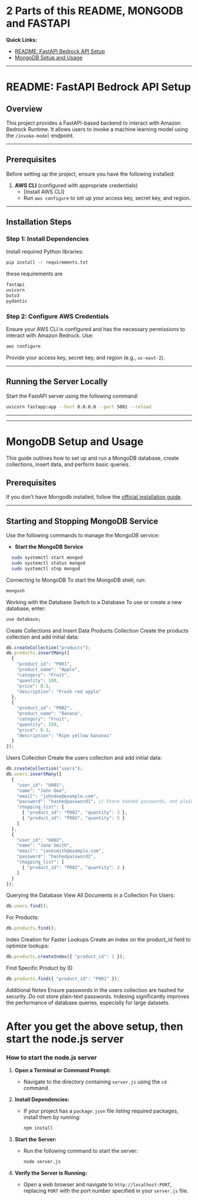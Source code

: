 # 2 Parts of this README, MONGODB and FASTAPI

**Quick Links:**
- [README: FastAPI Bedrock API Setup](#overview)
- [MongoDB Setup and Usage](#mongodb-setup-and-usage)

---


# README: FastAPI Bedrock API Setup

## Overview
This project provides a FastAPI-based backend to interact with Amazon Bedrock Runtime. It allows users to invoke a machine learning model using the `/invoke-model` endpoint.

---

## Prerequisites

Before setting up the project, ensure you have the following installed:


1. **AWS CLI** (configured with appropriate credentials)
   - [Install AWS CLI]
   - Run `aws configure` to set up your access key, secret key, and region.

---

## Installation Steps


### Step 1: Install Dependencies

Install required Python libraries:
```bash
pip install -r requirements.txt
```

these requirements are 
```bash
fastapi
uvicorn
boto3
pydantic
```

### Step 2: Configure AWS Credentials

Ensure your AWS CLI is configured and has the necessary permissions to interact with Amazon Bedrock. Use:
```bash
aws configure
```
Provide your access key, secret key, and region (e.g., `us-east-2`).

---

## Running the Server Locally

Start the FastAPI server using the following command:
```bash
uvicorn fastapp:app --host 0.0.0.0 --port 5001 --reload
```

---
---
# MongoDB Setup and Usage

This guide outlines how to set up and run a MongoDB database, create collections, insert data, and perform basic queries.

## Prerequisites

If you don't have Mongodb installed, follow the [official installation guide](https://www.mongodb.com/docs/manual/installation/).

---

## Starting and Stopping MongoDB Service

Use the following commands to manage the MongoDB service:

- **Start the MongoDB Service**
```bash
  sudo systemctl start mongod
  sudo systemctl status mongod
  sudo systemctl stop mongod
```

Connecting to MongoDB
To start the MongoDB shell, run:
```bash
mongosh
```

Working with the Database
Switch to a Database
To use or create a new database, enter:
```bash
use database;
```

Create Collections and Insert Data
Products Collection
Create the products collection and add initial data:
```javascript
db.createCollection("products");
db.products.insertMany([
  {
    "product_id": "P001",
    "product_name": "Apple",
    "category": "Fruit",
    "quantity": 100,
    "price": 0.5,
    "description": "Fresh red apple"
  },
  {
    "product_id": "P002",
    "product_name": "Banana",
    "category": "Fruit",
    "quantity": 150,
    "price": 0.3,
    "description": "Ripe yellow bananas"
  }
]);
```

Users Collection
Create the users collection and add initial data:
```javascript
db.createCollection("users");
db.users.insertMany([
  {
    "user_id": "U001",
    "name": "John Doe",
    "email": "johndoe@example.com",
    "password": "hashedpassword1", // Store hashed passwords, not plain text
    "shopping_list": [
      { "product_id": "P001", "quantity": 3 },
      { "product_id": "P002", "quantity": 5 }
    ]
  },
  {
    "user_id": "U002",
    "name": "Jane Smith",
    "email": "janesmith@example.com",
    "password": "hashedpassword2",
    "shopping_list": [
      { "product_id": "P002", "quantity": 2 }
    ]
  }
]);
```

Querying the Database
View All Documents in a Collection
For Users:
```javascript
db.users.find();
```
For Products:
```javascript
db.products.find();
```

Index Creation for Faster Lookups Create an index on the product_id field to optimize lookups:
```javascript
db.products.createIndex({ "product_id": 1 });
```


Find Specific Product by ID
```javascript
db.products.find({ "product_id": "P001" });
```

Additional Notes
Ensure passwords in the users collection are hashed for security. Do not store plain-text passwords.
Indexing significantly improves the performance of database queries, especially for large datasets.

# After you get the above setup, then start the node.js server

### How to start the node.js server

1. **Open a Terminal or Command Prompt:**
   - Navigate to the directory containing `server.js` using the `cd` command.

2. **Install Dependencies:**
   - If your project has a `package.json` file listing required packages, install them by running:
     ```bash
     npm install
     ```

3. **Start the Server:**
   - Run the following command to start the server:
     ```bash
     node server.js
     ```

4. **Verify the Server is Running:**
   - Open a web browser and navigate to `http://localhost:PORT`, replacing `PORT` with the port number specified in your `server.js` file.
